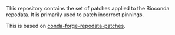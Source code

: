 This repository contains the set of patches applied to the Bioconda repodata. It is primarily used to patch incorrect pinnings.

This is based on [conda-forge-repodata-patches](https://github.com/conda-forge/conda-forge-repodata-patches-feedstock).
